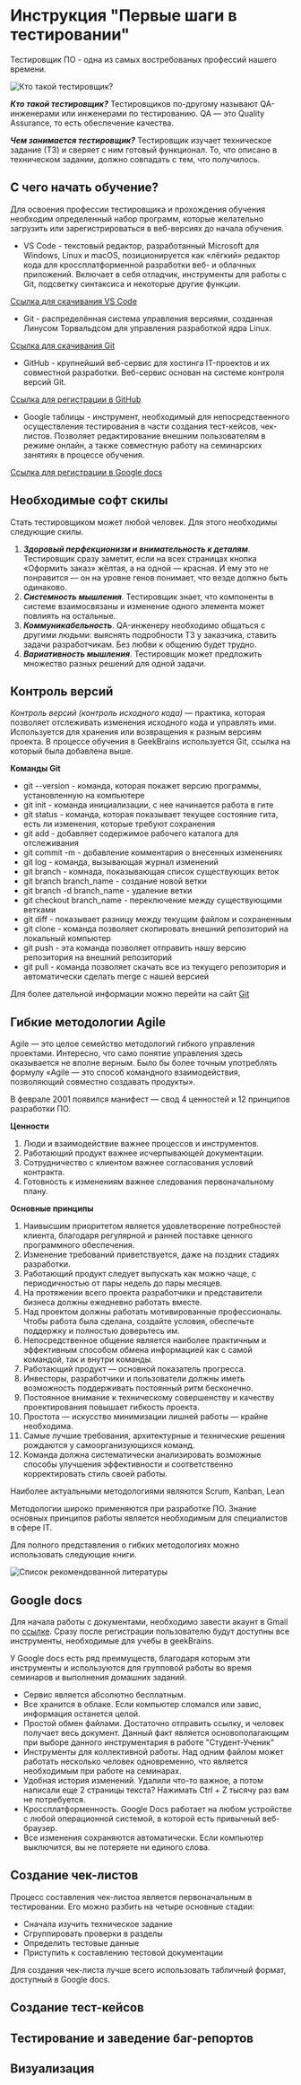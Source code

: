 # Инструкция "Первые шаги в тестировании"

Тестировщик ПО - одна из самых востребованых профессий нашего времени.

![Кто такой тестировщик?](QA.png)

**_Кто такой тестировщик?_**
Тестировщиков по-другому называют QA-инженерами или инженерами по тестированию. QA — это Quality Assurance, то есть обеспечение качества. 

**_Чем занимается тестировщик?_**
Тестировщик изучает техническое задание (ТЗ) и сверяет с ним готовый функционал. То, что описано в техническом задании, должно совпадать с тем, что получилось.

## С чего начать обучение?

Для освоения профессии тестировщика и прохождения обучения необходим определенный набор программ, которые желательно загрузить или зарегистрироваться в веб-версиях до начала обучения.

* VS Code -  текстовый редактор, разработанный Microsoft для Windows, Linux и macOS, позиционируется как «лёгкий» редактор кода для кроссплатформенной разработки веб- и облачных приложений. Включает в себя отладчик, инструменты для работы с Git, подсветку синтаксиса и некоторые другие функции.  

[Ссылка для скачивания VS Code](https://code.visualstudio.com)

* Git - распределённая система управления версиями, созданная Линусом Торвальдсом для управления разработкой ядра Linux.

[Ссылка для скачивания Git](https://git-scm.com)

* GitHub - крупнейший веб-сервис для хостинга IT-проектов и их совместной разработки. Веб-сервис основан на системе контроля версий Git.

[Ссылка для регистрации в GitHub](https://github.com)

* Google таблицы - инструмент, необходимый для непосредственного осуществления тестирования в части создания тест-кейсов, чек-листов. Позволяет редактирование внешним пользователям в режиме онлайн, а также совместную работу на семинарских занятиях в процессе обучения.

[Ccылка для регистрации в Google docs](https://www.google.ru/intl/ru/docs/about/)

## Необходимые софт скилы

Стать тестировщиком может любой человек. Для этого необходимы следующие скилы.

1. _**Здоровый перфекционизм и внимательность к деталям**_. Тестировщик сразу заметит, если на всех страницах кнопка «Оформить заказ» жёлтая, а на одной — красная. И ему это не понравится — он на уровне генов понимает, что везде должно быть одинаково.
2. _**Системность мышления**_. Тестировщик знает, что компоненты в системе взаимосвязаны и изменение одного элемента может повлиять на остальные.
3. _**Коммуникабельность**_. QA-инженеру необходимо общаться с другими людьми: выяснять подробности ТЗ у заказчика, ставить задачи разработчикам. Без любви к общению будет трудно.
4. _**Вариативность мышления**_. Тестировщик может предложить множество разных решений для одной задачи.

## Контроль версий

*Контроль версий (контроль исходного кода)* — практика, которая позволяет отслеживать изменения исходного кода и управлять ими. Используется для хранения или возвращения к разным версиям проекта. В процессе обучения в GeekBrains используется Git, ссылка на который была добавлена выше.

**Команды Git**

* git --version - команда, которая покажет версию программы, установленную на компьютере
* git init - команда инициализации, с нее начинается работа в гите
* git status - команда, которая показывает текущее состояние гита, есть ли изменения, которые требуют сохранения
* git add - добавляет содержимое рабочего каталога для отслеживания
* git commit -m - добавление комментария о внесенных изменениях
* git log - команда, вызывающая журнал изменений
* git branch - комнада, показывающая список существующих веток
* git branch branch_name - создание новой ветки
* git branch -d branch_name - удаление ветки
* git checkout branch_name - переключение между существующими ветками
* git diff - показывает разницу между текущим файлом и сохраненным
* git clone - команда позволяет скопировать внешний репозиторий на локальный компьютер
* git push - эта команда позволяет отправить нашу версию репозитория на внешний репозиторий
* git pull - команда позволяет скачать все из текущего репозитория и автоматически сделать merge с нашей версией

Для более дательной информации можно перейти на сайт [Git](https://git-scm.com)

## Гибкие методологии Agile

Agile — это целое семейство методологий гибкого управления проектами. Интересно, что само понятие управления здесь оказывается не вполне верным. Было бы более точным употреблять формулу «Agile — это способ командного взаимодействия, позволяющий совместно создавать продукты». 

В феврале 2001 появился манифест — свод 4 ценностей и 12 принципов разработки ПО.

**Ценности**
1. Люди и взаимодействие важнее процессов и инструментов.
2. Работающий продукт важнее исчерпывающей документации.
3. Сотрудничество с клиентом важнее согласования условий контракта.
4. Готовность к изменениям важнее следования первоначальному плану.

**Основные принципы**
1. Наивысшим приоритетом является удовлетворение потребностей клиента, благодаря регулярной и ранней поставке ценного программного обеспечения.
2. Изменение требований приветствуется, даже на поздних стадиях разработки.
3. Работающий продукт следует выпускать как можно чаще, с периодичностью от пары недель до пары месяцев.
4. На протяжении всего проекта разработчики и представители бизнеса должны ежедневно работать вместе.
5. Над проектом должны работать мотивированные профессионалы. Чтобы работа была сделана, создайте условия, обеспечьте поддержку и полностью доверьтесь им.
6. Непосредственное общение является наиболее практичным и эффективным способом обмена информацией как с самой командой, так и внутри команды.
7. Работающий продукт — основной показатель прогресса.
8. Инвесторы, разработчики и пользователи должны иметь возможность поддерживать постоянный ритм бесконечно.
9. Постоянное внимание к техническому совершенству и качеству проектирования повышает гибкость проекта.
10. Простота — искусство минимизации лишней работы — крайне необходима. 
11. Самые лучшие требования, архитектурные и технические решения рождаются у самоорганизующихся команд.
12. Команда должна систематически анализировать возможные способы улучшения эффективности и соответственно корректировать стиль своей работы.

Наиболее актуальными методологиями являются Scrum, Kanban, Lean

Методологии широко применяются при разработке ПО. Знание основных принципов работы является необходимым для специалистов в сфере IT.

Для полного представления о гибких методологиях можно использовать следующие книги.

![Список рекомендованной литературы](Agile.png)

## Google docs

Для начала работы с документами, необходимо завести акаунт в Gmail по [ссылке](https://www.google.com/intl/ru/gmail/about/). Сразу после регистрации пользователю будут доступны все инструменты, необходимые для учебы в geekBrains.

У Google docs есть ряд преимуществ, благодаря которым эти инструменты и используются для групповой работы во время семинаров и выполнения домашних заданий.

* Сервис является абсолютно бесплатным.
* Все хранится в облаке. Если компьютер сломался или завис, информация останется целой. 
* Простой обмен файлами. Достаточно отправить ссылку, и человек получает весь документ. Данный факт является основополагающим при выборе данного инструментария в работе "Студент-Ученик"
* Инструменты для коллективной работы. Над одним файлом может работать несколько человек одновременно, что является необходимым при работе на семинарах. 
* Удобная история изменений. Удалили что-то важное, а потом написали еще 2 страницы текста? Нажимать Ctrl + Z тысячу раз вам не потребуется.
* Кроссплатформенность. Google Docs работает на любом устройстве с любой операционной системой, в которой есть привычный веб-браузер.
* Все изменения сохраняются автоматически. Eсли компьютер выключится, вы не потеряете ни единого слова.

## Создание чек-листов

Процесс составления чек-листоа является первоначальным в тестировании. Его можно разбить на четыре основные стадии:
* Сначала изучить техническое задание
* Сгруппировать проверки в разделы
* Определить тестовые данные
* Приступить к составлению тестовой документации

Для создания чек-листа лучше всего использовать табличный формат, доступный в Google docs. 


## Создание тест-кейсов



## Тестирование и заведение баг-репортов



## Визуализация

